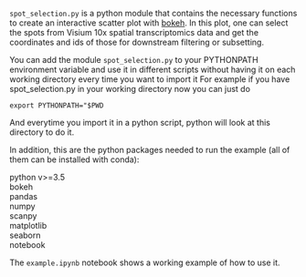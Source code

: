 `spot_selection.py` is a python module that contains the necessary functions to create an interactive scatter plot with [bokeh](https://bokeh.org/). In this plot, one can select the spots from Visium 10x spatial transcriptomics data and get the coordinates and ids of those for downstream filtering or subsetting. 

You can add the module `spot_selection.py` to your PYTHONPATH environment variable and use it in different scripts without having it on each working directory every time you want to import it
For example if you have spot_selection.py in your working directory now you can just do

```
export PYTHONPATH="$PWD
```

And everytime you import it in a python script, python will look at this directory to do it. 

In addition, this are the python packages needed to run the example (all of them can be installed with conda):

python v>=3.5 <br>
bokeh <br>
pandas <br>
numpy <br>
scanpy <br>
matplotlib <br>
seaborn <br>
notebook <br>

The `example.ipynb` notebook shows a working example of how to use it. 


